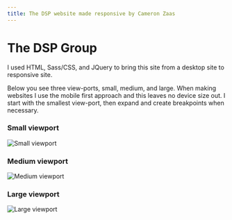 ```yaml
---
title: The DSP website made responsive by Cameron Zaas
---
```


# The DSP Group

I used HTML, Sass/CSS, and JQuery to bring this site from a desktop site to responsive site.

Below you see three view-ports, small, medium, and large. When making websites I use the mobile first approach and this leaves no device size out. I start with the smallest view-port, then expand and create breakpoints when necessary.

### Small viewport

![Small viewport](http://192.168.0.101:1111/images/dsp-sm.jpg)

### Medium viewport

![Medium viewport](http://192.168.0.101:1111/images/dsp-md.jpg)

### Large viewport

![Large viewport](http://192.168.0.101:1111/images/dsp-lg.jpg)